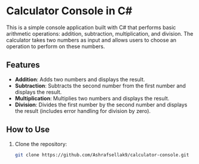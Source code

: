 # Calculator Console in C#

This is a simple console application built with C# that performs basic arithmetic operations: addition, subtraction, multiplication, and division. The calculator takes two numbers as input and allows users to choose an operation to perform on these numbers.

## Features

- **Addition**: Adds two numbers and displays the result.
- **Subtraction**: Subtracts the second number from the first number and displays the result.
- **Multiplication**: Multiplies two numbers and displays the result.
- **Division**: Divides the first number by the second number and displays the result (includes error handling for division by zero).

## How to Use

1. Clone the repository:
   ```sh
   git clone https://github.com/Ashrafsellak9/calculator-console.git
